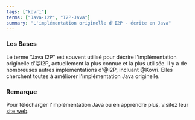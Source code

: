 ```yaml
---
tags: ["kovri"]
terms: ["Java-I2P", "I2P-Java"]
summary: "L'implémentation originelle d'I2P - écrite en Java"
---
```


### Les Bases

Le terme "Java I2P" est souvent utilisé pour décrire l'implémentation originelle d'@I2P, actuellement la plus connue et la plus utilisée. Il y a de nombreuses autres implémentations d'@I2P, incluant @Kovri. Elles cherchent toutes à améliorer l'implémentation Java originelle.

### Remarque

Pour télécharger l'implémentation Java ou en apprendre plus, visitez leur [site web](https://geti2p.net/fr/).
